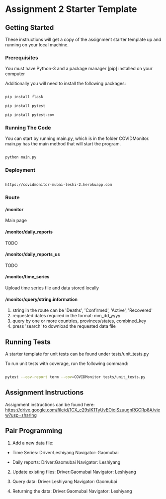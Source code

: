 
# Assignment 2 Starter Template

  

## Getting Started

  

These instructions will get a copy of the assignment starter template up and running on your local machine.

  

### Prerequisites

  

You must have Python-3 and a package manager [pip] installed on your computer

  

Additionally you will need to install the following packages:

  

```bash

pip install flask

pip install pytest

pip install pytest-cov

```

  

### Running The Code

  

You can start by running main.py, which is in the folder COVIDMonitor. main.py has the main method that will start the program.

  
  

```bash

python main.py

```

  ### Deployment
  ```bash

https://covidmonitor-mubai-leshi-2.herokuapp.com

```
### Route
#### /monitor
Main page
#### /monitor/daily_reports
TODO
#### /monitor/daily_reports_us
TODO
#### /monitor/time_series
Upload time series file and data stored locally
#### /monitor/query/string:information
1) string in the route can be 'Deaths', 'Confirmed', 'Active', 'Recovered'
2) requested dates required in the format: mm_dd_yyyy
3) query by one or more countries, provinces/states, combined_key
4) press 'search' to download the requested data file
## Running Tests

  

A starter template for unit tests can be found under tests/unit_tests.py

  

To run unit tests with coverage, run the following command:

  

```bash

pytest --cov-report term --cov=COVIDMonitor tests/unit_tests.py

```

  

## Assignment Instructions

  

Assignment instructions can be found here: https://drive.google.com/file/d/1CX_c29slK1TyUvEOiolSzuugnRGCRp8A/view?usp=sharing

  

## Pair Programming

  

1. Add a new data file:

* Time Series: Driver:Leshiyang Navigator: Gaomubai

* Daily reports: Driver:Gaomubai Navigator: Leshiyang

2. Update existing files: Driver:Gaomubai Navigator: Leshiyang

3. Query data: Driver:Leshiyang Navigator: Gaomubai

4. Returning the data: Driver:Gaomubai Navigator: Leshiyang